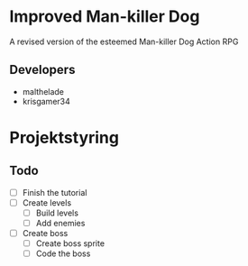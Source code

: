 # Improved Man-killer Dog
A revised version of the esteemed Man-killer Dog Action RPG

## Developers
- malthelade
- krisgamer34



# Projektstyring


## Todo
- [ ] Finish the tutorial
- [ ] Create levels
    - [ ] Build levels
    - [ ] Add enemies
- [ ] Create boss
    - [ ] Create boss sprite
    - [ ] Code the boss
